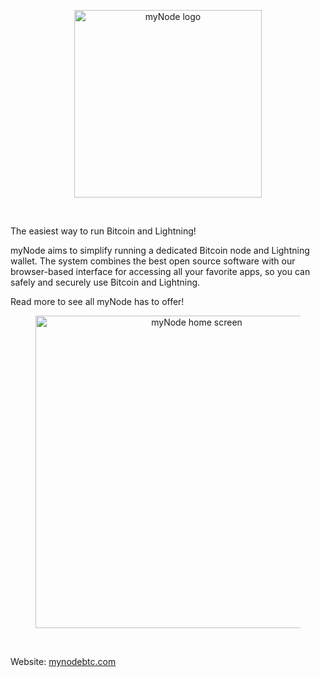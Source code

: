 <center>
  <figure>
    <img src="/images/logo.png" alt="myNode logo" style="width: 300px">
  </figure>
</center>
<br/>

The easiest way to run Bitcoin and Lightning!

myNode aims to simplify running a dedicated Bitcoin node and Lightning wallet. The system combines the best open source software with our browser-based interface for accessing all your favorite apps, so you can safely and securely use Bitcoin and Lightning.

Read more to see all myNode has to offer!

<center>
  <figure>
    <img src="/images/home_screen.png" alt="myNode home screen" style="width: 500px">
  </figure>
</center>
<br/>

Website: [mynodebtc.com](https://mynodebtc.com)
